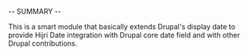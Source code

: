 -- SUMMARY --

This is a smart module that basically extends Drupal's display date to provide Hijri Date integration with Drupal core date field and with other Drupal contributions.


